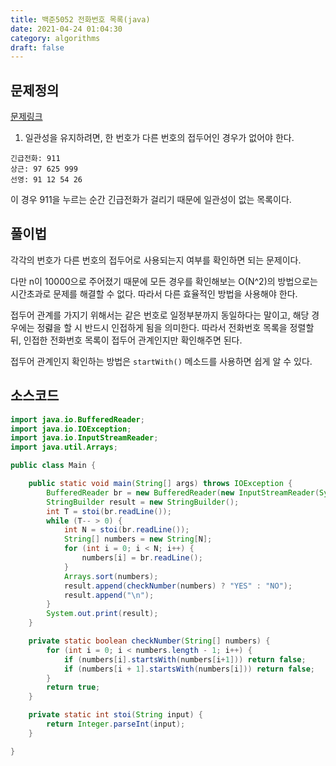 ```yaml
---
title: 백준5052 전화번호 목록(java)
date: 2021-04-24 01:04:30
category: algorithms
draft: false
---
```


## 문제정의
[문제링크](https://www.acmicpc.net/problem/5052)

1. 일관성을 유지하려면, 한 번호가 다른 번호의 접두어인 경우가 없어야 한다.

```
긴급전화: 911  
상근: 97 625 999  
선영: 91 12 54 26  
```

이 경우 911을 누르는 순간 긴급전화가 걸리기 때문에 일관성이 없는 목록이다. 


## 풀이법
각각의 번호가 다른 번호의 접두어로 사용되는지 여부를 확인하면 되는 문제이다. 

다만 n이 10000으로 주어졌기 때문에 모든 경우를 확인해보는 O(N^2)의 방법으로는 시간초과로 문제를 해결할 수 없다. 따라서 다른 효율적인 방법을 사용해야 한다.

접두어 관계를 가지기 위해서는 같은 번호로 일정부분까지 동일하다는 말이고, 해당 경우에는 정렳을 할 시 반드시 인접하게 됨을 의미한다. 
따라서 전화번호 목록을 정렬할 뒤, 인접한 전화번호 목록이 접두어 관계인지만 확인해주면 된다.

접두어 관계인지 확인하는 방법은 `startWith()` 메소드를 사용하면 쉽게 알 수 있다.

## 소스코드

```java
import java.io.BufferedReader;
import java.io.IOException;
import java.io.InputStreamReader;
import java.util.Arrays;

public class Main {

    public static void main(String[] args) throws IOException {
        BufferedReader br = new BufferedReader(new InputStreamReader(System.in));
        StringBuilder result = new StringBuilder();
        int T = stoi(br.readLine());
        while (T-- > 0) {
            int N = stoi(br.readLine());
            String[] numbers = new String[N];
            for (int i = 0; i < N; i++) {
                numbers[i] = br.readLine();
            }
            Arrays.sort(numbers);
            result.append(checkNumber(numbers) ? "YES" : "NO");
            result.append("\n");
        }
        System.out.print(result);
    }

    private static boolean checkNumber(String[] numbers) {
        for (int i = 0; i < numbers.length - 1; i++) {
            if (numbers[i].startsWith(numbers[i+1])) return false;
            if (numbers[i + 1].startsWith(numbers[i])) return false;
        }
        return true;
    }

    private static int stoi(String input) {
        return Integer.parseInt(input);
    }

}

```